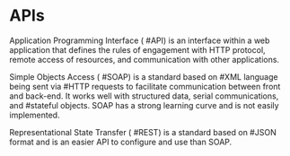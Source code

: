# APIs

Application Programming Interface ( #API) is an interface within a web application that defines the rules of engagement with HTTP protocol, remote access of resources, and communication with other applications. 

Simple Objects Access ( #SOAP) is a standard based on #XML language being sent via #HTTP requests to facilitate communication between front and back-end. It works well with structured data, serial communications, and #stateful objects. SOAP has a strong learning curve and is not easily implemented.

Representational State Transfer ( #REST) is a standard based on #JSON format and is an easier API to configure and use than SOAP. 
